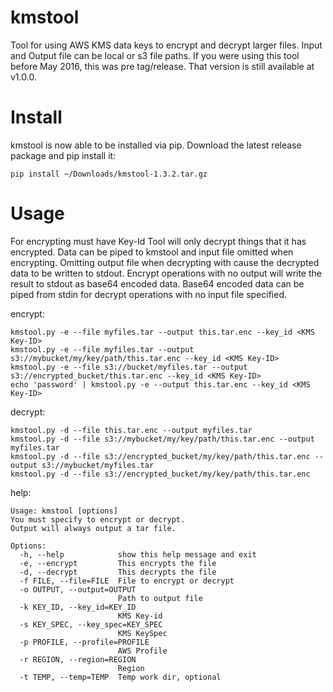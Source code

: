 # kmstool
Tool for using AWS KMS data keys to encrypt and decrypt larger files. Input and Output file can be local or s3 file paths.
If you were using this tool before May 2016, this was pre tag/release. That version is still available at v1.0.0. 

# Install 
kmstool is now able to be installed via pip. Download the latest release package and pip install it:

```pip install ~/Downloads/kmstool-1.3.2.tar.gz```

# Usage
For encrypting must have Key-Id 
Tool will only decrypt things that it has encrypted. 
Data can be piped to kmstool and input file omitted when encrypting. 
Omitting output file when decrypting with cause the decrypted data to be written to stdout.
Encrypt operations with no output will write the result to stdout as base64 encoded data.
Base64 encoded data can be piped from stdin for decrypt operations with no input file specified.

encrypt: 
```
kmstool.py -e --file myfiles.tar --output this.tar.enc --key_id <KMS Key-ID>
kmstool.py -e --file myfiles.tar --output s3://mybucket/my/key/path/this.tar.enc --key_id <KMS Key-ID>
kmstool.py -e --file s3://bucket/myfiles.tar --output s3://encrypted_bucket/this.tar.enc --key_id <KMS Key-ID>
echo 'password' | kmstool.py -e --output this.tar.enc --key_id <KMS Key-ID>
```

decrypt:
```
kmstool.py -d --file this.tar.enc --output myfiles.tar
kmstool.py -d --file s3://mybucket/my/key/path/this.tar.enc --output myfiles.tar
kmstool.py -d --file s3://encrypted_bucket/my/key/path/this.tar.enc --output s3://mybucket/myfiles.tar
kmstool.py -d --file s3://encrypted_bucket/my/key/path/this.tar.enc
```
help:
```
Usage: kmstool [options] 
You must specify to encrypt or decrypt.
Output will always output a tar file.

Options:
  -h, --help            show this help message and exit
  -e, --encrypt         This encrypts the file
  -d, --decrypt         This decrypts the file
  -f FILE, --file=FILE  File to encrypt or decrypt
  -o OUTPUT, --output=OUTPUT
                        Path to output file
  -k KEY_ID, --key_id=KEY_ID
                        KMS Key-id
  -s KEY_SPEC, --key_spec=KEY_SPEC
                        KMS KeySpec
  -p PROFILE, --profile=PROFILE
                        AWS Profile
  -r REGION, --region=REGION
                        Region
  -t TEMP, --temp=TEMP  Temp work dir, optional
```

